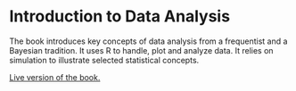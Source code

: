 # Introduction to Data Analysis 

The book introduces key concepts of data analysis from a frequentist and a Bayesian tradition. It uses R to handle, plot and analyze data. It relies on simulation to illustrate selected statistical concepts.

[Live version of the book.](https://michael-franke.github.io/intro-data-analysis/)
